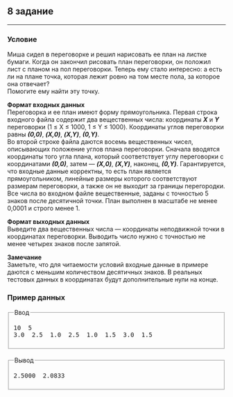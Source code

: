## 8 задание

---

### Условие

Миша сидел в переговорке и решил нарисовать ее план на листке бумаги. Когда он
закончил рисовать план переговорки, он положил лист с планом на пол
переговорки. Теперь ему стало интересно: а есть ли на плане точка, которая
лежит ровно на том месте пола, за которое она отвечает?<br>
Помогите ему найти эту точку.

**Формат входных данных**<br>
Переговорка и ее план имеют форму прямоугольника. Первая строка входного файла
содержит два вещественных числа: координаты _**X**_ и _**Y**_ переговорки
(1 &leq; X &leq; 1000, 1 &leq; Y &leq; 1000). Координаты углов переговорки
равны _**(0,0)**_, _**(X,0)**_, _**(X,Y)**_, _**(0,Y)**_.<br>
Во второй строке файла даются восемь вещественных чисел, описывающих положение
углов плана переговорки. Сначала вводятся координаты того угла плана, который
соответствует углу переговорки с координатами _**(0,0)**_, затем — _**(X,0)**_,
_**(X,Y)**_, наконец, _**(0,Y)**_. Гарантируется, что входные данные корректны,
то есть план является прямоугольником, линейные размеры которого соответствуют
размерам переговорки, а также он не выходит за границы перегородки.<br>
Все числа во входном файле вещественные, заданы с точностью 5 знаков после
десятичной точки. План выполнен в масштабе не менее 0,0001 и строго менее 1.

**Формат выходных данных**<br>
Выведите два вещественных числа — координаты неподвижной точки в координатах
переговорки. Выводить число нужно с точностью не менее четырех знаков после
запятой.

**Замечание**<br>
Заметьте, что для читаемости условий входные данные в примере даются с меньшим
количеством десятичных знаков. В реальных тестовых данных в координатах будут
дополнительные нули на конце.

### Пример данных
<fieldset>
<legend>Ввод</legend>
<pre>
10  5
3.0  2.5  1.0  2.5  1.0  1.5  3.0  1.5
</pre>
</fieldset>
<br>
<fieldset>
<legend>Вывод</legend>
<pre>
2.5000  2.0833
</pre>
</fieldset>